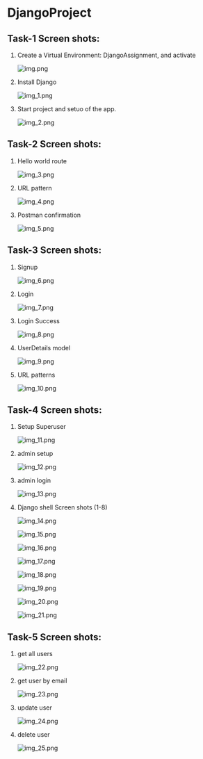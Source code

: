 # DjangoProject
## Task-1 Screen shots:
1. Create a Virtual Environment: DjangoAssignment, and activate

    ![img.png](assets/img.png)
2. Install Django

    ![img_1.png](assets/img_1.png)
3. Start project and setuo of the app.

    ![img_2.png](assets/img_2.png)


## Task-2 Screen shots:
1. Hello world route

    ![img_3.png](assets/img_3.png)
2. URL pattern
   
    ![img_4.png](assets/img_4.png)
3. Postman confirmation

    ![img_5.png](assets/img_5.png)


## Task-3 Screen shots:
1. Signup

   ![img_6.png](assets/img_6.png)
2. Login

   ![img_7.png](assets/img_7.png)
3. Login Success

   ![img_8.png](assets/img_8.png)
4. UserDetails model

   ![img_9.png](assets/img_9.png)
5. URL patterns

   ![img_10.png](assets/img_10.png)


## Task-4 Screen shots:
1. Setup Superuser

   ![img_11.png](assets/img_11.png)
2. admin setup

   ![img_12.png](assets/img_12.png)
3. admin login

   ![img_13.png](assets/img_13.png)
4. Django shell Screen shots (1-8)

   ![img_14.png](assets/img_14.png)

   ![img_15.png](assets/img_15.png)

   ![img_16.png](assets/img_16.png)

   ![img_17.png](assets/img_17.png)

   ![img_18.png](assets/img_18.png)

   ![img_19.png](assets/img_19.png)

   ![img_20.png](assets/img_20.png)

   ![img_21.png](assets/img_21.png)


## Task-5 Screen shots:

1. get all users

   ![img_22.png](assets/img_22.png)
2. get user by email

   ![img_23.png](assets/img_23.png)
3. update user

   ![img_24.png](assets/img_24.png)
4. delete user

   ![img_25.png](assets/img_25.png)